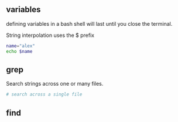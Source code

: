 ## variables

defining variables in a bash shell will last until you close the terminal.

String interpolation uses the $ prefix

```bash
name="alex"
echo $name
```


## grep

Search strings across one or many files.

```bash
# search across a single file

```


## find
